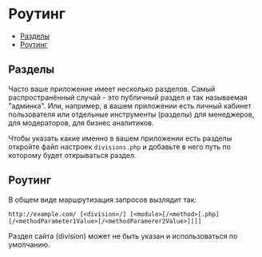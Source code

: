 Роутинг
=======

- [Разделы](#Разделы)
- [Роутинг](#Роутинг)


Разделы
-------

Часто ваше приложение имеет несколько разделов. Самый распространённый случай -
это публичный раздел и так называемая "админка". Или, например, в вашем приложении
есть личный кабинет пользователя или отдельные инструменты (разделы) для менеджеров,
для модераторов, для бизнес аналитиков.

Чтобы указать какие именно в вашем приложении есть разделы откройте файл настроек `divisions.php`
и добавьте в него путь по которому будет открываться раздел.

Роутинг
-------

В общем виде маршрутизация запросов вызлядит так:

    http://example.com/ [<division>/] [<module>[/<method>[.php][/<methodParameter1Value>[/<methodParamerer2Value>]]]]

Раздел сайта (division) может не быть указан и использоваться по умолчанию.  

